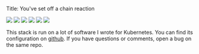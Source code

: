 Title: You've set off a chain reaction

![](https://user-images.githubusercontent.com/10927820/27983406-b8ace53a-63d8-11e7-9934-e6f8a894e3c6.jpg)
![](https://user-images.githubusercontent.com/10927820/27983400-ad5d7e1a-63d8-11e7-8253-8245a7b42abd.jpg)
![](https://user-images.githubusercontent.com/10927820/27983397-a5ae6d1e-63d8-11e7-8778-acf34bb6e61b.jpg)
![](https://user-images.githubusercontent.com/10927820/27983402-afb83c90-63d8-11e7-94dc-31c59edb15dc.jpg)
![](https://user-images.githubusercontent.com/10927820/27983403-b2101242-63d8-11e7-8da8-97cb55d7c63f.jpg)
![](https://user-images.githubusercontent.com/10927820/27983404-b3d5c356-63d8-11e7-9101-96c14753f0df.jpg)

This stack is run on a lot of software I wrote for Kubernetes. You can find its configuration on [github](https://github.com/bprashanth/bitrot). If you have questions or comments, open a bug on the same repo. 
